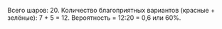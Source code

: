 Всего шаров: 20.
Количество благоприятных вариантов (красные + зелёные): 7 + 5 = 12.
Вероятность = 12:20 = 0,6 или 60%.
